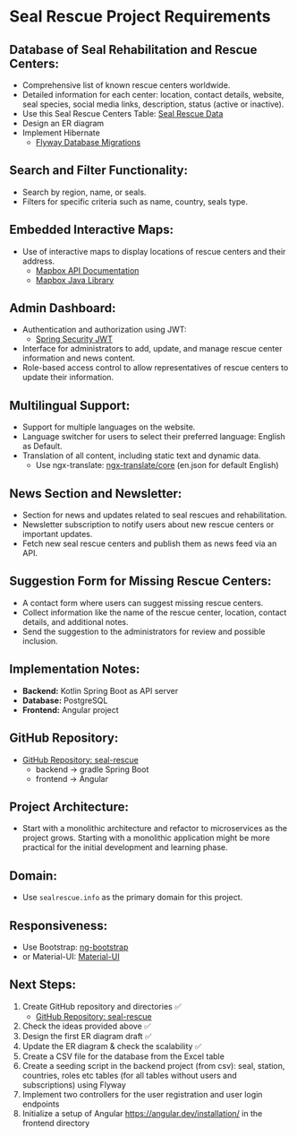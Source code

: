 # Seal Rescue Project Requirements

## Database of Seal Rehabilitation and Rescue Centers:
- Comprehensive list of known rescue centers worldwide.
- Detailed information for each center: location, contact details, website, seal species, social media links, description, status (active or inactive).
- Use this Seal Rescue Centers Table: [Seal Rescue Data](https://docs.google.com/spreadsheets/d/1KJbuNZ3RghM8SwCH7SURQwav468E0BKiNhXqxxqjEvE/edit?gid=0#gid=0)
- Design an ER diagram
- Implement Hibernate
    - [Flyway Database Migrations](https://www.baeldung.com/database-migrations-with-flyway)

## Search and Filter Functionality:
- Search by region, name, or seals.
- Filters for specific criteria such as name, country, seals type.

## Embedded Interactive Maps:
- Use of interactive maps to display locations of rescue centers and their address.
    - [Mapbox API Documentation](https://docs.mapbox.com/api/overview/)
    - [Mapbox Java Library](https://github.com/mapbox/mapbox-java)

## Admin Dashboard:
- Authentication and authorization using JWT:
    - [Spring Security JWT](https://docs.spring.io/spring-security/reference/servlet/oauth2/resource-server/jwt.html)
- Interface for administrators to add, update, and manage rescue center information and news content.
- Role-based access control to allow representatives of rescue centers to update their information.

## Multilingual Support:
- Support for multiple languages on the website.
- Language switcher for users to select their preferred language: English as Default.
- Translation of all content, including static text and dynamic data.
    - Use ngx-translate: [ngx-translate/core](https://github.com/ngx-translate/core) (en.json for default English)

## News Section and Newsletter:
- Section for news and updates related to seal rescues and rehabilitation.
- Newsletter subscription to notify users about new rescue centers or important updates.
- Fetch new seal rescue centers and publish them as news feed via an API.

## Suggestion Form for Missing Rescue Centers:
- A contact form where users can suggest missing rescue centers.
- Collect information like the name of the rescue center, location, contact details, and additional notes.
- Send the suggestion to the administrators for review and possible inclusion.

## Implementation Notes:
- **Backend:** Kotlin Spring Boot as API server
- **Database:** PostgreSQL
- **Frontend:** Angular project

## GitHub Repository:
- [GitHub Repository: seal-rescue](https://github.com/AlexMikhaylov/seal-rescue)
    - backend → gradle Spring Boot
    - frontend → Angular

## Project Architecture:
- Start with a monolithic architecture and refactor to microservices as the project grows. Starting with a monolithic application might be more practical for the initial development and learning phase.

## Domain:
- Use `sealrescue.info` as the primary domain for this project.

## Responsiveness:
- Use Bootstrap: [ng-bootstrap](https://ng-bootstrap.github.io/#/home)
- or Material-UI: [Material-UI](https://material.angular.io/)

## Next Steps:
1. Create GitHub repository and directories ✅
    - [GitHub Repository: seal-rescue](https://github.com/AlexMikhaylov/seal-rescue)
2. Check the ideas provided above ✅
3. Design the first ER diagram draft ✅
4. Update the ER diagram & check the scalability ✅
5. Create a CSV file for the database from the Excel table
6. Create a seeding script in the backend project (from csv): seal, station, countries, roles etc tables (for all tables without users and subscriptions) using Flyway
7. Implement two controllers for the user registration and user login endpoints
8. Initialize a setup of Angular https://angular.dev/installation/ in the frontend directory

